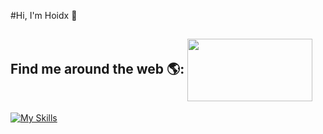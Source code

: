 #Hi, I'm Hoidx 👋 


## Find me around the web 🌎: <img align="center" width="200" height="100" src="https://media.tenor.com/i_K3zWsgcG8AAAAi/hacker-pepe.gif"/>









[![My Skills](https://skillicons.dev/icons?i=react,next,tailwind,redux,bootstrap,mongodb,graphql,firebase,jest,figma&perline=10)](https://skillicons.dev)

